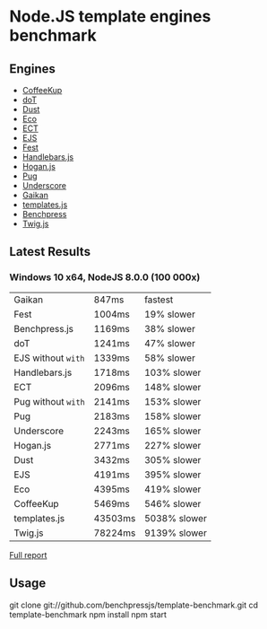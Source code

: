 # Node.JS template engines benchmark

## Engines

- [CoffeeKup](https://github.com/mauricemach/coffeekup)
- [doT](https://github.com/olado/doT)
- [Dust](https://github.com/linkedin/dustjs)
- [Eco](https://github.com/sstephenson/eco)
- [ECT](https://github.com/baryshev/ect)
- [EJS](https://github.com/mde/ejs)
- [Fest](https://github.com/mailru/fest)
- [Handlebars.js](https://github.com/wycats/handlebars.js/)
- [Hogan.js](https://github.com/twitter/hogan.js)
- [Pug](https://github.com/pugjs/pug)
- [Underscore](https://github.com/documentcloud/underscore)
- [Gaikan](https://github.com/Deathspike/gaikan)
- [templates.js](https://github.com/benchpressjs/benchpressjs/tree/templates.js-legacy)
- [Benchpress](https://github.com/benchpressjs/benchpressjs)
- [Twig.js](https://github.com/twigjs/twig.js)

## Latest Results

### Windows 10 x64, NodeJS 8.0.0 (100 000x)

|                      |         |           |
|----------------------|---------|-----------|
| Gaikan               |   847ms | fastest |
| Fest                 |  1004ms | 19% slower |
| Benchpress.js        |  1169ms | 38% slower |
| doT                  |  1241ms | 47% slower |
| EJS without `with`   |  1339ms | 58% slower |
| Handlebars.js        |  1718ms | 103% slower |
| ECT                  |  2096ms | 148% slower |
| Pug without `with`   |  2141ms | 153% slower |
| Pug                  |  2183ms | 158% slower |
| Underscore           |  2243ms | 165% slower |
| Hogan.js             |  2771ms | 227% slower |
| Dust                 |  3432ms | 305% slower |
| EJS                  |  4191ms | 395% slower |
| Eco                  |  4395ms | 419% slower |
| CoffeeKup            |  5469ms | 546% slower |
| templates.js         | 43503ms | 5038% slower |
| Twig.js              | 78224ms | 9139% slower |

[Full report](reports/report.win32.md)

## Usage

  git clone git://github.com/benchpressjs/template-benchmark.git
  cd template-benchmark
  npm install
  npm start
